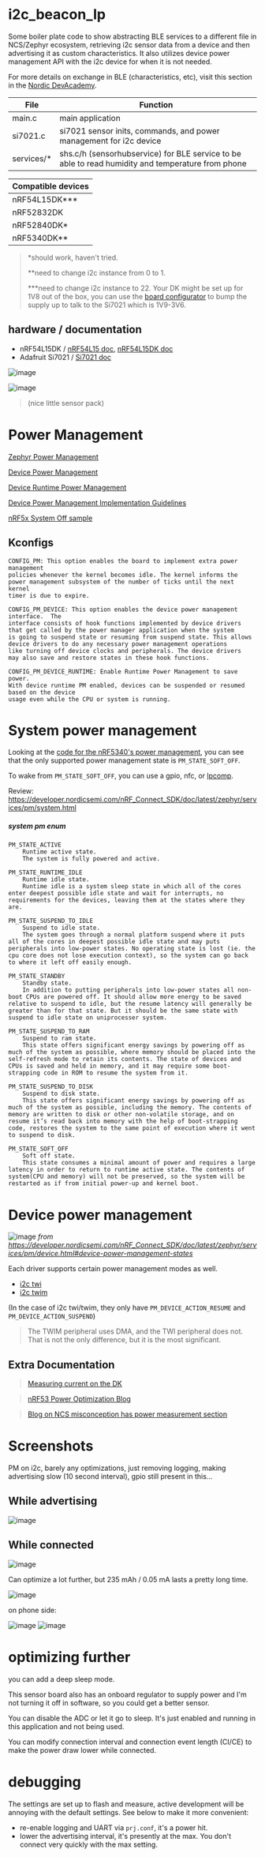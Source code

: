 # i2c_beacon_lp

Some boiler plate code to show abstracting BLE services to a different file in NCS/Zephyr ecosystem, retrieving i2c sensor data from a device and then advertising it as custom characteristics.
It also utilizes device power management API with the i2c device for when it is not needed.

For more details on exchange in BLE (characteristics, etc), visit this section in the [Nordic DevAcademy](https://academy.nordicsemi.com/courses/bluetooth-low-energy-fundamentals/lessons/lesson-4-bluetooth-le-data-exchange/).

File | Function
--- | ---
main.c | main application
si7021.c | si7021 sensor inits, commands, and power management for i2c device
services/* | shs.c/h (sensorhubservice) for BLE service to be able to read humidity and temperature from phone

| Compatible devices|
|---|
| nRF54L15DK*** |
| nRF52832DK |
| nRF52840DK*|
| nRF5340DK**|
> *should work, haven't tried.
> 
> **need to change i2c instance from 0 to 1.
> 
> ***need to change i2c instance to 22. Your DK might be set up for 1V8 out of the box, you can use the [board configurator](https://docs.nordicsemi.com/bundle/nrf-connect-board-configurator/page/index.html) to bump the supply up to talk to the Si7021 which is 1V9-3V6.

## hardware / documentation
- nRF54L15DK / [nRF54L15 doc](https://docs.nordicsemi.com/bundle/ps_nrf54L15/page/keyfeatures_html5.html), [nRF54L15DK doc](https://docs.nordicsemi.com/bundle/ug_nrf54l15_dk/page/UG/nRF54L15_DK/intro/intro.html)
- Adafruit Si7021 / [Si7021 doc](https://learn.adafruit.com/adafruit-si7021-temperature-plus-humidity-sensor/downloads)

![image](https://github.com/user-attachments/assets/5d618d76-0613-45c1-8b92-e4872182b46c)

![image](https://github.com/user-attachments/assets/36c66a18-5e2b-4c88-ae67-0479ae19e857)



> (nice little sensor pack)


# Power Management
[Zephyr Power Management](https://docs.zephyrproject.org/2.7.0/reference/power_management/index.html)

[Device Power Management](https://developer.nordicsemi.com/nRF_Connect_SDK/doc/latest/zephyr/services/pm/device.html)

[Device Runtime Power Management](https://developer.nordicsemi.com/nRF_Connect_SDK/doc/latest/zephyr/services/pm/device_runtime.html#pm-device-runtime)

[Device Power Management Implementation Guidelines](https://developer.nordicsemi.com/nRF_Connect_SDK/doc/latest/zephyr/services/pm/device_runtime.html#implementation-guidelines)

[nRF5x System Off sample](https://developer.nordicsemi.com/nRF_Connect_SDK/doc/2.4.0/zephyr/samples/boards/nrf/system_off/README.html)

## Kconfigs
```
CONFIG_PM: This option enables the board to implement extra power management
policies whenever the kernel becomes idle. The kernel informs the
power management subsystem of the number of ticks until the next kernel
timer is due to expire.

CONFIG_PM_DEVICE: This option enables the device power management interface.  The
interface consists of hook functions implemented by device drivers
that get called by the power manager application when the system
is going to suspend state or resuming from suspend state. This allows
device drivers to do any necessary power management operations
like turning off device clocks and peripherals. The device drivers
may also save and restore states in these hook functions.

CONFIG_PM_DEVICE_RUNTIME: Enable Runtime Power Management to save power.
With device runtime PM enabled, devices can be suspended or resumed based on the device
usage even while the CPU or system is running.
```

# System power management
Looking at the [code for the nRF5340's power management](https://github.com/zephyrproject-rtos/zephyr/blob/69d0dce978e11a17e6605a42067374ca56767483/soc/arm/nordic_nrf/nrf53/power.c#L10-L28), you can see that the only supported power management state is `PM_STATE_SOFT_OFF`.

To wake from `PM_STATE_SOFT_OFF`, you can use a gpio, nfc, or [lpcomp](https://infocenter.nordicsemi.com/topic/ps_nrf5340/lpcomp.html?resultof=%22%6c%70%63%6f%6d%70%22%20).

Review: https://developer.nordicsemi.com/nRF_Connect_SDK/doc/latest/zephyr/services/pm/system.html

##### system pm enum
```
PM_STATE_ACTIVE
    Runtime active state.
    The system is fully powered and active.

PM_STATE_RUNTIME_IDLE
    Runtime idle state.
    Runtime idle is a system sleep state in which all of the cores enter deepest possible idle state and wait for interrupts, no requirements for the devices, leaving them at the states where they are.

PM_STATE_SUSPEND_TO_IDLE
    Suspend to idle state.
    The system goes through a normal platform suspend where it puts all of the cores in deepest possible idle state and may puts peripherals into low-power states. No operating state is lost (ie. the cpu core does not lose execution context), so the system can go back to where it left off easily enough.

PM_STATE_STANDBY
    Standby state.
    In addition to putting peripherals into low-power states all non-boot CPUs are powered off. It should allow more energy to be saved relative to suspend to idle, but the resume latency will generally be greater than for that state. But it should be the same state with suspend to idle state on uniprocesser system.

PM_STATE_SUSPEND_TO_RAM
    Suspend to ram state.
    This state offers significant energy savings by powering off as much of the system as possible, where memory should be placed into the self-refresh mode to retain its contents. The state of devices and CPUs is saved and held in memory, and it may require some boot- strapping code in ROM to resume the system from it.

PM_STATE_SUSPEND_TO_DISK
    Suspend to disk state.
    This state offers significant energy savings by powering off as much of the system as possible, including the memory. The contents of memory are written to disk or other non-volatile storage, and on resume it’s read back into memory with the help of boot-strapping code, restores the system to the same point of execution where it went to suspend to disk.

PM_STATE_SOFT_OFF
    Soft off state.
    This state consumes a minimal amount of power and requires a large latency in order to return to runtime active state. The contents of system(CPU and memory) will not be preserved, so the system will be restarted as if from initial power-up and kernel boot.
```

# Device power management


![image](https://github.com/droidecahedron/i2c_ble_peripheral/assets/63935881/61dfdce8-a610-408b-a568-07e6d3a1b525)
*from https://developer.nordicsemi.com/nRF_Connect_SDK/doc/latest/zephyr/services/pm/device.html#device-power-management-states*

Each driver supports certain power management modes as well. 
- [i2c twi](https://github.com/zephyrproject-rtos/zephyr/blob/fd346e846f1474468cd2bd67e7208b9560edd60e/drivers/i2c/i2c_nrfx_twi.c#L234-L269)
- [i2c twim](https://github.com/zephyrproject-rtos/zephyr/blob/fd346e846f1474468cd2bd67e7208b9560edd60e/drivers/i2c/i2c_nrfx_twim.c#L304-L337)

(In the case of i2c twi/twim, they only have `PM_DEVICE_ACTION_RESUME` and `PM_DEVICE_ACTION_SUSPEND`)
> The TWIM peripheral uses DMA, and the TWI peripheral does not. That is not the only difference, but it is the most significant.



## Extra Documentation
> [Measuring current on the DK](https://infocenter.nordicsemi.com/topic/ug_nrf5340_dk/UG/dk/hw_measure_current.html?cp=4_0_4_4)

> [nRF53 Power Optimization Blog](https://devzone.nordicsemi.com/nordic/nordic-blog/b/blog/posts/optimizing-power-on-nrf53-designs)

> [Blog on NCS misconception has power measurement section](https://devzone.nordicsemi.com/nordic/nordic-blog/b/blog/posts/debunking-misconceptions-a-technical-analysis-of-nrf5-sdk-and-nrf-connect-sdk)


# Screenshots
PM on i2c, barely any optimizations, just removing logging, making advertising slow (10 second interval), gpio still present in this...

## While advertising
![image](https://github.com/user-attachments/assets/12875418-2573-4624-90e2-5b3cd66e513d)

## While connected
![image](https://github.com/user-attachments/assets/3c399c40-199c-41a7-a6b0-7e5324414d2b)

Can optimize a lot further, but 235 mAh / 0.05 mA lasts a pretty long time.


![image](https://github.com/droidecahedron/i2c_ble_peripheral/assets/63935881/83e01ada-7f7f-4d79-a479-23c0a79e5002)

on phone side:

![image](https://github.com/droidecahedron/i2c_ble_peripheral/assets/63935881/ca1de9c6-9ebd-43f1-86ab-cafbc68183ab) ![image](https://github.com/droidecahedron/i2c_ble_peripheral/assets/63935881/32dac790-caf8-442c-bf25-ff972344f4b4)

# optimizing further
you can add a deep sleep mode.

This sensor board also has an onboard regulator to supply power and I'm not turning it off in software, so you could get a better sensor.

You can disable the ADC or let it go to sleep. It's just enabled and running in this application and not being used.

You can modify connection interval and connection event length (CI/CE) to make the power draw lower while connected.

# debugging
The settings are set up to flash and measure, active development will be annoying with the default settings. See below to make it more convenient: 

- re-enable logging and UART via `prj.conf`, it's a power hit.
- lower the advertising interval, it's presently at the max. You don't connect very quickly with the max setting.
